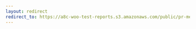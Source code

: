 ```yaml
---
layout: redirect
redirect_to: https://a8c-woo-test-reports.s3.amazonaws.com/public/pr-merge/38022/e2e/index.html
---
```

